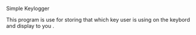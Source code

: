 Simple Keylogger 

This program is use for storing that which key user is using on the keybord and display to you .
